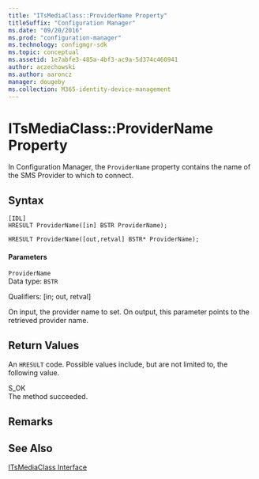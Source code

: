 ```yaml
---
title: "ITsMediaClass::ProviderName Property"
titleSuffix: "Configuration Manager"
ms.date: "09/20/2016"
ms.prod: "configuration-manager"
ms.technology: configmgr-sdk
ms.topic: conceptual
ms.assetid: 1e7abfe3-485a-4bf3-ac9a-5d374c460941
author: aczechowski
ms.author: aaroncz
manager: dougeby
ms.collection: M365-identity-device-management
---
```

# ITsMediaClass::ProviderName Property
In Configuration Manager, the `ProviderName` property contains the name of the SMS Provider to which to connect.  

## Syntax  

```  
[IDL]  
HRESULT ProviderName([in] BSTR ProviderName);  

HRESULT ProviderName([out,retval] BSTR* ProviderName);  
```  

#### Parameters  
 `ProviderName`  
 Data type: `BSTR`  

 Qualifiers: [in; out, retval]  

 On input, the provider name to set. On output, this parameter points to the retrieved provider name.  

## Return Values  
 An `HRESULT` code. Possible values include, but are not limited to, the following value.  

 S_OK  
 The method succeeded.  

## Remarks  

## See Also  
 [ITsMediaClass Interface](../../../develop/reference/misc/itsmediaclass-interface.md)
